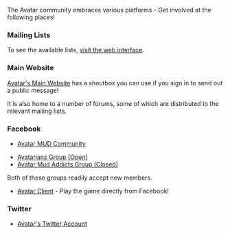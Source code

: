 The Avatar community embraces various platforms - Get involved at the
following places!

### Mailing Lists

To see the available lists, [visit the web
interface](https://mail.outland.org/mailman/listinfo).

### Main Website

[Avatar's Main Website](http://www.outland.org) has a shoutbox you can
use if you sign in to send out a public message!

It is also home to a number of forums, some of which are distributed to
the relevant mailing lists.

### Facebook

-   [Avatar MUD Community](https://www.facebook.com/AvatarMUD)

<!-- -->

-   [Avatarians Group
    (Open)](https://www.facebook.com/groups/avatarians.avmud/)
-   [Avatar Mud Addicts Group
    (Closed)](https://www.facebook.com/groups/AvatarMudAddicts/)

Both of these groups readily accept new members.

-   [Avatar Client](https://apps.facebook.com/avatarmud/) - Play the
    game directly from Facebook!

### Twitter

-   [Avatar's Twitter Account](https://twitter.com/AvatarMUD)
